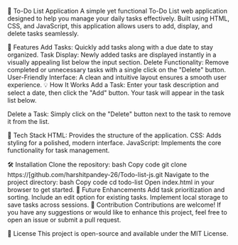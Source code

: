 📝 To-Do List Application
A simple yet functional To-Do List web application designed to help you manage your daily tasks effectively. Built using HTML, CSS, and JavaScript, this application allows users to add, display, and delete tasks seamlessly.

🚀 Features
Add Tasks: Quickly add tasks along with a due date to stay organized.
Task Display: Newly added tasks are displayed instantly in a visually appealing list below the input section.
Delete Functionality: Remove completed or unnecessary tasks with a single click on the "Delete" button.
User-Friendly Interface: A clean and intuitive layout ensures a smooth user experience.
💡 How It Works
Add a Task:
Enter your task description and select a date, then click the "Add" button. Your task will appear in the task list below.

Delete a Task:
Simply click on the "Delete" button next to the task to remove it from the list.

🔧 Tech Stack
HTML: Provides the structure of the application.
CSS: Adds styling for a polished, modern interface.
JavaScript: Implements the core functionality for task management.

🛠️ Installation
Clone the repository:
bash
Copy code
git clone https://[github.com/harshitpandey-26/Todo-list-js.git
Navigate to the project directory:
bash
Copy code
cd todo-list
Open index.html in your browser to get started.
🌟 Future Enhancements
Add task prioritization and sorting.
Include an edit option for existing tasks.
Implement local storage to save tasks across sessions.
🤝 Contribution
Contributions are welcome! If you have any suggestions or would like to enhance this project, feel free to open an issue or submit a pull request.

📄 License
This project is open-source and available under the MIT License.

